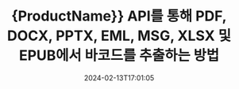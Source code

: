---
############################# Static ############################
layout: "auto-gen-parser"
date: 2024-02-13T17:01:05
draft: false
otherformats: 

############################# Head ############################
head_title: "Java API를 통해 Excel, Word, PDF 및 기타 문서에서 바코드 추출"
head_description: "GroupDocs.Parser for Java를 사용하면 소프트웨어 개발자가 Java 앱 내의 PDF, MS Excel, Word, PowerPoint, Outlook, OneNote 및 기타 문서에서 바코드를 추출할 수 있습니다."

############################# Header ############################
title: "{ProductName}} API를 통해 PDF, DOCX, PPTX, EML, MSG, XLSX 및 EPUB에서 바코드를 추출하는 방법"
description: "GroupDocs.Parser for Java API는 소프트웨어 개발자가 PDF, Word (DOC, DOCX), Excel (XLS, XLSX), PowerPoint( PPT, { 330}), Outlook( EML, MSG) 및 기타 여러 문서 페이지 영역."
bg_image: "https://cms.admin.containerize.com/templates/aspose/App_Themes/V3/images/bg/header1.png"
bg_overlay: false
button:
    enable: true
    icon: "fas fa-arrow-down"
    label: "무료 평가판 다운로드"
    link: "https://downloads.groupdocs.com/parser/java"

############################# SubMenu ############################
submenu:
    enable: true

    left:
        img_alt: "GroupDocs.Parser for Java"
        image: "https://cms.admin.containerize.com/templates/groupdocs/images/product-logos/90x90-noborder/groupdocs-parser-java.png"
        product: "GroupDocs.Parser"
        platform: "Java"

    middle:
        button:

            # button loop
            - link: "https://apireference.groupdocs.com/parser/java"
              text: "API 참조"

            # button loop
            - link: "https://github.com/groupdocs-parser"
              text: "코드 예제"

            # button loop
            - link: "https://products.groupdocs.app/parser/family"
              text: "라이브 데모"

            # button loop
            - link: "https://purchase.groupdocs.com/pricing/parser/java"
              text: "가격"

    right:
        link_download: "https://downloads.groupdocs.com/parser"
        link_learn: "https://docs.groupdocs.com/parser/java"
        link_buy: "https://purchase.groupdocs.com"

############################# About ############################
about:
    enable: true
    title: "EMLX 파일 Java API에서 바코드를 추출하는 방법은 무엇입니까?"
    content: |
        바코드 이미지는 정보를 시각적 패턴으로 인코딩하는 데 사용할 수 있는 다양한 너비의 일련의 평행한 검정색 선과 공백으로 구성됩니다. 1970년대에 도입되었으며 현재 상업 비즈니스의 보편적인 부분입니다. GroupDocs.Parser for Java는 소프트웨어 프로그래머가 다양한 유형의 문서를 구문 분석하고 여기에서 텍스트, 이미지 및 바코드를 추출하는 애플리케이션을 구축할 수 있게 해주는 강력한 API입니다. PDF, 이메일, 전자책, Microsoft Office 형식: Word (DOC, DOCX), PowerPoint (PPT, {330)과 같은 가장 일반적인 문서 유형에 대한 지원을 포함했습니다. }), Excel (XLS, XLSX), 이메일(EML, MSG) 형식 등. Java API에는 일반 텍스트 추출, 구조화된 텍스트 추출, 마크다운 형식의 텍스트 추출, 특정 페이지 또는 페이지 영역에서 텍스트 추출, 문서에서 바코드 추출, 메타데이터 또는 이미지 등.
        
        

############################# Steps ############################
steps:
    enable: true
    title_left: "Java의 EMLX에서 바코드 추출"
    content_left: |
        [GroupDocs.Parser for Java](/ko/parser/java/)를 사용하면 Java 개발자가 몇 가지 간단한 단계를 구현하여 EMLX 파일에서 바코드를 쉽게 추출할 수 있습니다.
        
        * 초기 문서에 대한 [파서](https://reference.groupdocs.com/net/parser/groupdocs.parser/parser) 개체를 인스턴스화합니다.
        * 파일이 바코드 추출을 지원하는지 확인하십시오.
        * [getBarcodes](https://reference.groupdocs.com/parser/java/com.groupdocs.parser/parser/#getBarcodes--) 메서드를 호출하고 [PageBarcodeArea](https://reference.groupdocs.com/parser/java/com.groupdocs.parser.data/pagebarcodearea/) 개체;
        * 컬렉션을 반복하고 바코드 값을 가져옵니다.

    title_right: "바코드 추출에 대해 자세히 알아보기"
    content_right: |
        * <a href="https://docs.groupdocs.com/parser/java/extract-barcodes-from-document/">문서에서 바코드를 추출하는 방법</a>
        * <a href="https://docs.groupdocs.com/parser/java/extract-barcodes-from-document-page/">문서 페이지에서 바코드를 추출하는 방법</a>
        * <a href="https://docs.groupdocs.com/parser/java/extract-barcodes-from-document-page-area/">문서 페이지 영역에서 바코드를 추출하는 방법</a>
    
    code: |
     {{% parser/additional-styles %}}
     {{< parser/code-parser title="Java 예제 코드를 사용하여 EMLX 파일에서 바코드를 추출하는 방법">}}

        ```java    
        // GroupDocs.Parser API를 사용하여 EMLX 파일에서 바코드 추출
        // Parser 클래스의 인스턴스 생성
        try (Parser parser = new Parser(Constants.SamplePdfWithBarcodes)) {
            // // 파일이 바코드 추출을 지원하는지 확인
            if (!parser.getFeatures().isBarcodes()) {
                System.out.println("파일이 바코드 추출을 지원하지 않습니다.");
                return;
            }

            // {steps.code.scan}
            Iterable<PageBarcodeArea> barcodes = parser.getBarcodes();

            // 바코드 반복
            for (PageBarcodeArea barcode : barcodes) {
                // 페이지 색인 인쇄
                System.out.println("Page: " + barcode.getPage().getIndex());
                // 바코드 값 인쇄
                System.out.println("Value: " + barcode.getValue());
            }
        }
        ```
     {{< /parser/code-parser >}}

############################# More ############################
more:
    enable: true
    title_left: "시스템 요구 사항"
    content_left: |
        GroupDocs.Parser for Java API는 모든 주요 플랫폼 및 운영 체제에서 지원됩니다. 아래 코드를 실행하기 전에 시스템에 다음 필수 구성 요소가 설치되어 있는지 확인하십시오.
        
        * 운영 체제: Microsoft Windows, Linux, MacOS
        * 개발 환경: NetBeans, Intellij IDEA, Eclipse, etc.
        * 프레임워크
        * [Maven](https://repository.groupdocs.com/webapp/#/artifacts/browse/tree/General/repo/com/groupdocs/groupdocs-parser)에서 GroupDocs.Parser for Java의 최신 버전을 다운로드하세요.

    title_right: "GroupDocs.Parser for Java를 사용하는 이유"
    content_right: |
        * 지원되는 모든 문서에서 일반 텍스트 추출 지원    
        * 사용자 정의 템플릿을 통한 문서 분석    
        * 구조화된 텍스트 추출을 완벽하게 지원    
        * 키워드 및 정규 표현식을 통한 텍스트 검색    
        * 형식이 지정된 텍스트, 메타데이터, 이미지, 컨테이너 및 첨부 파일 추출    
        * 지원되는 일부 문서 형식의 목차 추출    
        * PDF 문서에서 양식 데이터 구문 분석    
        * 문서에서 하이퍼링크 추출   

############################# Demos ############################
demos:
    enable: true
    title: "라이브 데모 - EMLX 온라인에서 바코드 추출"
    content: |
       지금 바로 [GroupDocs.Parser Live Demos](https://products.groupdocs.app/parser/barcodes/emlx) 웹사이트를 방문하여 EMLX 파일에서 바코드를 추출하세요.
       라이브 데모에는 다음과 같은 이점이 있습니다.
        
############################# About Formats ############################
about_formats:
    enable: true

############################# More Formats ############################
more_formats:
    enable: true
    title: "다른 문서 형식에서 바코드 추출"
    content: |
        Java 파일 형식 및 이미지에 대한 API를 추출하는 문서 구문 분석 및 바코드. 아래에 설명된 대로 널리 사용되는 일부 파일 형식에 대한 데이터를 추출합니다.

############################# Back to top ###############################
back_to_top:
    enable: true
---